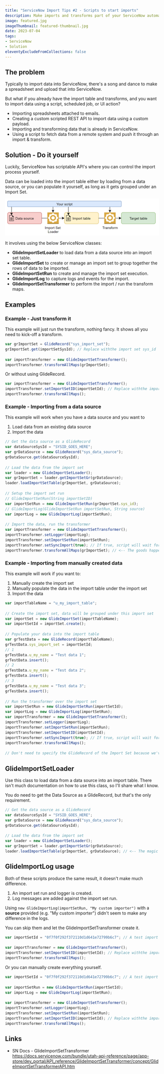 ```yaml
---
title: "ServiceNow Import Tips #2 - Scripts to start imports"
description: Make imports and transforms part of your ServiceNow automations. Did you know that you can kick-off data sources and transforms using scripts? So many possibilties!
image: featured.jpg
imageThumbnail: featured-thumbnail.jpg
date: 2023-07-04
tags:
- ServiceNow
- Solution
eleventyExcludeFromCollections: false
---
```


## The problem
Typically to import data into ServiceNow, there's a song and dance to make a spreadsheet and upload that into ServiceNow.

But what if you already have the import table and transforms, and you want to import data using a script, scheduled job, or UI action?

* Importing spreadsheets attached to emails.
* Creating a custom scripted REST API to import data using a custom payload.
* Importing and transforming data that is already in ServiceNow.
* Using a script to fetch data from a remote system and push it through an import & transform.

## Solution - Do it yourself
Luckily, ServiceNow has scriptable API's where you can control the import process yourself.

Data can be loaded into the import table either by loading from a data source, or you can populate it yourself, as long as it gets grouped under an Import Set.

[![Diagram of scripted imports](diagram-script-import.png)](diagram-script-import.png)

It involves using the below ServiceNow classes:
* **GlideImportSetLoader** to load data from a data source into an import set table.
* **GlideImportSet** to create or manage an import set to group together the rows of data to be imported.
* **GlideImportSetRun** to create and manage the import set execution.
* **GlideImportLog** to capture logs and events for the import.
* **GlideImportSetTransformer** to perform the import / run the transform maps.

## Examples

### Example - Just transform it
This example will just run the transform, nothing fancy.
It shows all you need to kick-off a transform.

```js
var grImportSet = GlideRecord("sys_import_set");
grImportSet.get(importSetSysId); // Replace withthe import set sys_id

var importTransformer = new GlideImportSetTransformer();
importTransformer.transformAllMaps(grImportSet); 
```

Or without using GlideRecord.

```js
var importTransformer = new GlideImportSetTransformer();
importTransformer.setImportSetID(importSetId); // Replace withthe import set sys_id
importTransformer.transformAllMaps(); 
```

### Example - Importing from a data source
This example will work when you have a data source and you want to 
1. Load data from an existing data source
1. Import the data

```js
// Get the data source as a GlideRecord
var dataSourceSysId = "SYSID_GOES_HERE";
var grDataSource = new GlideRecord("sys_data_source");
grDataSource.get(dataSourceSysId);

// Load the data from the import set
var loader = new GlideImportSetLoader();
var grImportSet = loader.getImportSetGr(grDataSource);
loader.loadImportSetTable(grImportSet, grDataSource);

// Setup the import set run
// GlideImportSetRun(String importSetID)
var importSetRun = new GlideImportSetRun(grImportSet.sys_id);
// GlideImportLog(GlideImportSetRun importSetRun, String source)
var importLog = new GlideImportLog(importSetRun); 

// Import the data, run the transformer
var importTransformer = new GlideImportSetTransformer();
importTransformer.setLogger(importLog);
importTransformer.setImportSetRun(importSetRun);
importTransformer.setSyncImport(true); // If true, script will wait for transform to finish
importTransformer.transformAllMaps(grImportSet); // <-- The goods happen right here
```

### Example - Importing from manually created data
This example will work if you want to:
1. Manually create the import set
1. Manually populate the data in the import table under the import set
1. Import the data

```js
var importTableName = "u_my_import_table";

// Create the import set, data will be grouped under this import set
var importSet = new GlideImportSet(importTableName);
var importSetId = importSet.create();

// Populate your data into the import table
var grTestData = new GlideRecord(importTableName);
grTestData.sys_import_set = importSetId;
// 1
grTestData.u_my_name = "Test data 1";
grTestData.insert();
// 2
grTestData.u_my_name = "Test data 2";
grTestData.insert();
// 3
grTestData.u_my_name = "Test data 3";
grTestData.insert();

// Run the transformer over the import set
var importSetRun = new GlideImportSetRun(importSetId);
var importLog = new GlideImportLog(importSetRun);
var importTransformer = new GlideImportSetTransformer();
importTransformer.setLogger(importLog);
importTransformer.setImportSetRun(importSetRun);
importTransformer.setImportSetID(importSetId);
importTransformer.setSyncImport(true); // If true, script will wait for transform to finish
importTransformer.transformAllMaps(); 

// Don't need to specify the GlideRecord of the Import Set because we've already done it using .setImportSetID()
```

## GlideImportSetLoader
Use this class to load data from a data source into an import table.
There isn't much documentation on how to use this class, so I'll share what I know.

You do need to get the Data Source as a GlideRecord, but that's the only requirement.

```js
// Get the data source as a GlideRecord
var dataSourceSysId = "SYSID_GOES_HERE";
var grDataSource = new GlideRecord("sys_data_source");
grDataSource.get(dataSourceSysId);

// Load the data from the import set
var loader = new GlideImportSetLoader();
var grImportSet = loader.getImportSetGr(grDataSource);
loader.loadImportSetTable(grImportSet, grDataSource); // <-- The magic happens here
```

## GlideImportLog usage
Both of these scripts produce the same result, it doesn't make much difference.
1. An import set run and logger is created.
1. Log messages are added against the import set run.

Using `new GlideImportLog(importSetRun, "My custom importer")` with a **source** provided (e.g. "My custom importer") didn't seem to make any difference in the logs.

You can skip them and let the GlideImportSetTransformer create it.

```js
var importSetId = "0f7f0f292f372110d1d641e72799b6c7"; // A test import set

var importTransformer = new GlideImportSetTransformer();
importTransformer.setImportSetID(importSetId); // Replace withthe import set sys_id
importTransformer.transformAllMaps(); 
```

Or you can manually create everything yourself.

```js
var importSetId = "0f7f0f292f372110d1d641e72799b6c7"; // A test import set

var importSetRun = new GlideImportSetRun(importSetId);
var importLog = new GlideImportLog(importSetRun);

var importTransformer = new GlideImportSetTransformer();
importTransformer.setLogger(importLog);
importTransformer.setImportSetRun(importSetRun);
importTransformer.setImportSetID(importSetId); // Replace withthe import set sys_id
importTransformer.transformAllMaps(); 
```

## Links
* SN Docs - GlideImportSetTransformer
  https://docs.servicenow.com/bundle/utah-api-reference/page/app-store/dev_portal/API_reference/GlideImportSetTransformer/concept/GlideImportSetTransformerAPI.htm